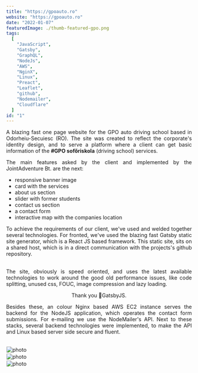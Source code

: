 ```yaml
---
title: "https://gpoauto.ro"
website: "https://gpoauto.ro"
date: "2022-01-07"
featuredImage: ./thumb-featured-gpo.png
tags:
  [
    "JavaScript",
    "Gatsby",
    "GraphQL",
    "NodeJs",
    "AWS",
    "NginX",
    "Linux",
    "Preact",
    "Leaflet",
    "github",
    "Nodemailer",
    "Cloudflare"
  ]
id: "1"
---
```


<style>
  /* underline{}, green bold color{color}, center, justify, image border */
colour{
  color: var(--accent-color);
  display: inline-block;
  font-weight: 700;
}
centered{
  text-align:center;
}
justify{
  text-align:justify;
}
    Img{
      border: solid 1px #fff;
    }
    Img:hover{
      border: solid 2px var(--accent-color);
    }
    
 </style>



<justify>

A blazing fast one page website for the GPO auto driving school based in Odorheiu-Secuiesc (RO). 
The site was created to reflect the corporate's identity design, and to serve a platform where a client can get basic information of 
the **#GPO sofőriskola** (driving school) services.  

The main features asked by the client and implemented by the JointAdventure Bt. are the next:
 * responsive banner image
 * card with the services
 * about us section
 * slider with former students
 * contact us section
 * a contact form
 * interactive map with the companies location  

To achieve the requirements of our client, we've used and welded together several technologies. For fronted, we've used the blazing fast Gatsby static site generator, which is a React JS based framework. 
This static site, sits on a shared host, which is in a direct communication with the projects's github repository.   
<br/>

The site, obviously is speed oriented, and uses the latest available technologies to work 
around the good old performance issues, like code splitting, unused css, FOUC, image compression and lazy loading.

<center>Thank you 💜GatsbyJS. <br/> </center>

Besides these, an colour Nginx based AWS EC2 instance serves the backend for the NodeJS application, which operates the contact form submissions. 
For e-mailing we use the NodeMailer's API.
Next to these stacks, several backend technologies were implemented, to make the API and Linux based server side secure and fluent. 
</justify>
<br />
<br />



![photo](thumb-gpo-1.png)  
![photo](thumb-gpo-2.png)  
![photo](thumb-gpo-3.png)  
